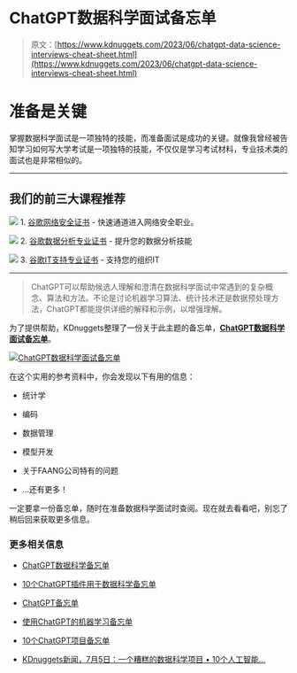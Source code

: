 # ChatGPT数据科学面试备忘单

> 原文：[https://www.kdnuggets.com/2023/06/chatgpt-data-science-interviews-cheat-sheet.html](https://www.kdnuggets.com/2023/06/chatgpt-data-science-interviews-cheat-sheet.html)

# 准备是关键

掌握数据科学面试是一项独特的技能，而准备面试是成功的关键。就像我曾经被告知学习如何写大学考试是一项独特的技能，不仅仅是学习考试材料，专业技术类的面试也是非常相似的。

* * *

## 我们的前三大课程推荐

![](../Images/0244c01ba9267c002ef39d4907e0b8fb.png) 1\. [谷歌网络安全证书](https://www.kdnuggets.com/google-cybersecurity) - 快速通道进入网络安全职业。

![](../Images/e225c49c3c91745821c8c0368bf04711.png) 2\. [谷歌数据分析专业证书](https://www.kdnuggets.com/google-data-analytics) - 提升您的数据分析技能

![](../Images/0244c01ba9267c002ef39d4907e0b8fb.png) 3\. [谷歌IT支持专业证书](https://www.kdnuggets.com/google-itsupport) - 支持您的组织IT

* * *

> ChatGPT可以帮助候选人理解和澄清在数据科学面试中常遇到的复杂概念、算法和方法。不论是讨论机器学习算法、统计技术还是数据预处理方法，ChatGPT都能提供详细的解释和示例，以增强理解。

为了提供帮助，KDnuggets整理了一份关于此主题的备忘单，**[ChatGPT数据科学面试备忘单](https://www.kdnuggets.com/publications/sheets/ChatGPT_for_Data_Science_Interview_Cheatsheet.pdf)**。

[](https://www.kdnuggets.com/publications/sheets/ChatGPT_for_Data_Science_Interview_Cheatsheet.pdf)

[![ChatGPT数据科学面试备忘单](../Images/51273fe9eaa3792335039ed257a12658.png)](https://www.kdnuggets.com/publications/sheets/ChatGPT_for_Data_Science_Interview_Cheatsheet.pdf)

在这个实用的参考资料中，你会发现以下有用的信息：

+   统计学

+   编码

+   数据管理

+   模型开发

+   关于FAANG公司特有的问题

+   …还有更多！

一定要拿一份备忘单，随时在准备数据科学面试时查阅。现在就去看看吧，别忘了稍后回来获取更多信息。

### 更多相关信息

+   [ChatGPT数据科学备忘单](https://www.kdnuggets.com/2023/03/chatgpt-data-science-cheat-sheet.html)

+   [10个ChatGPT插件用于数据科学备忘单](https://www.kdnuggets.com/2023/06/10-chatgpt-plugins-data-science-cheat-sheet.html)

+   [ChatGPT备忘单](https://www.kdnuggets.com/2023/01/chatgpt-cheat-sheet.html)

+   [使用ChatGPT的机器学习备忘单](https://www.kdnuggets.com/2023/05/machine-learning-chatgpt-cheat-sheet.html)

+   [10个ChatGPT项目备忘单](https://www.kdnuggets.com/10-chatgpt-projects-cheat-sheet)

+   [KDnuggets新闻，7月5日：一个糟糕的数据科学项目 • 10个人工智能…](https://www.kdnuggets.com/2023/n24.html)
